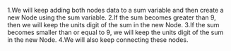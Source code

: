 1.We will keep adding both nodes data to a sum variable and then create a new Node using the sum variable.
2.If the sum becomes greater than 9, then we will keep the units digit of the sum in the new Node.
3.If the sum becomes smaller than or equal to 9, we will keep the units digit of the sum in the new Node.
4.We will also keep connecting these nodes.